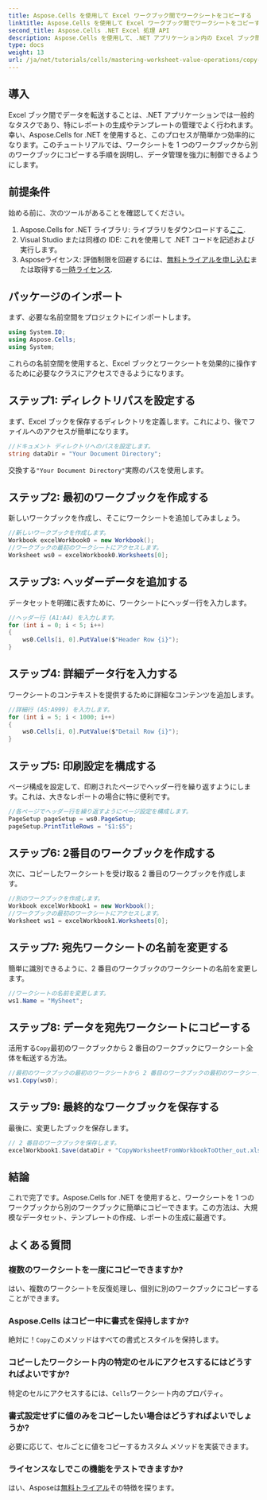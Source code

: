 ```yaml
---
title: Aspose.Cells を使用して Excel ワークブック間でワークシートをコピーする
linktitle: Aspose.Cells を使用して Excel ワークブック間でワークシートをコピーする
second_title: Aspose.Cells .NET Excel 処理 API
description: Aspose.Cells を使用して、.NET アプリケーション内の Excel ブック間でデータをシームレスに転送する方法を学びます。この包括的なチュートリアルでは、ワークシートのコピーの各手順について説明します。
type: docs
weight: 13
url: /ja/net/tutorials/cells/mastering-worksheet-value-operations/copy-worksheet-between-workbooks/
---
```

## 導入

Excel ブック間でデータを転送することは、.NET アプリケーションでは一般的なタスクであり、特にレポートの生成やテンプレートの管理でよく行われます。幸い、Aspose.Cells for .NET を使用すると、このプロセスが簡単かつ効率的になります。このチュートリアルでは、ワークシートを 1 つのワークブックから別のワークブックにコピーする手順を説明し、データ管理を強力に制御できるようにします。

## 前提条件

始める前に、次のツールがあることを確認してください。

1.  Aspose.Cells for .NET ライブラリ: ライブラリをダウンロードする[ここ](https://releases.aspose.com/cells/net/).
2. Visual Studio または同様の IDE: これを使用して .NET コードを記述および実行します。
3.  Asposeライセンス: 評価制限を回避するには、[無料トライアルを申し込む](https://releases.aspose.com/)または取得する[一時ライセンス](https://purchase.aspose.com/temporary-license/).

## パッケージのインポート

まず、必要な名前空間をプロジェクトにインポートします。

```csharp
using System.IO;
using Aspose.Cells;
using System;
```

これらの名前空間を使用すると、Excel ブックとワークシートを効果的に操作するために必要なクラスにアクセスできるようになります。

## ステップ1: ディレクトリパスを設定する

まず、Excel ブックを保存するディレクトリを定義します。これにより、後でファイルへのアクセスが簡単になります。

```csharp
//ドキュメント ディレクトリへのパスを設定します。
string dataDir = "Your Document Directory";
```
交換する`"Your Document Directory"`実際のパスを使用します。

## ステップ2: 最初のワークブックを作成する

新しいワークブックを作成し、そこにワークシートを追加してみましょう。

```csharp
//新しいワークブックを作成します。
Workbook excelWorkbook0 = new Workbook();
//ワークブックの最初のワークシートにアクセスします。
Worksheet ws0 = excelWorkbook0.Worksheets[0];
```

## ステップ3: ヘッダーデータを追加する

データセットを明確に表すために、ワークシートにヘッダー行を入力します。

```csharp
//ヘッダー行 (A1:A4) を入力します。
for (int i = 0; i < 5; i++)
{
    ws0.Cells[i, 0].PutValue($"Header Row {i}");
}
```

## ステップ4: 詳細データ行を入力する

ワークシートのコンテキストを提供するために詳細なコンテンツを追加します。

```csharp
//詳細行 (A5:A999) を入力します。
for (int i = 5; i < 1000; i++)
{
    ws0.Cells[i, 0].PutValue($"Detail Row {i}");
}
```

## ステップ5: 印刷設定を構成する

ページ構成を設定して、印刷されたページでヘッダー行を繰り返すようにします。これは、大きなレポートの場合に特に便利です。

```csharp
//各ページでヘッダー行を繰り返すようにページ設定を構成します。
PageSetup pageSetup = ws0.PageSetup;
pageSetup.PrintTitleRows = "$1:$5";
```

## ステップ6: 2番目のワークブックを作成する

次に、コピーしたワークシートを受け取る 2 番目のワークブックを作成します。

```csharp
//別のワークブックを作成します。
Workbook excelWorkbook1 = new Workbook();
//ワークブックの最初のワークシートにアクセスします。
Worksheet ws1 = excelWorkbook1.Worksheets[0];
```

## ステップ7: 宛先ワークシートの名前を変更する

簡単に識別できるように、2 番目のワークブックのワークシートの名前を変更します。

```csharp
//ワークシートの名前を変更します。
ws1.Name = "MySheet";
```

## ステップ8: データを宛先ワークシートにコピーする

活用する`Copy`最初のワークブックから 2 番目のワークブックにワークシート全体を転送する方法。

```csharp
//最初のワークブックの最初のワークシートから 2 番目のワークブックの最初のワークシートにデータをコピーします。
ws1.Copy(ws0);
```

## ステップ9: 最終的なワークブックを保存する

最後に、変更したブックを保存します。

```csharp
// 2 番目のワークブックを保存します。
excelWorkbook1.Save(dataDir + "CopyWorksheetFromWorkbookToOther_out.xls");
```

## 結論

これで完了です。Aspose.Cells for .NET を使用すると、ワークシートを 1 つのワークブックから別のワークブックに簡単にコピーできます。この方法は、大規模なデータセット、テンプレートの作成、レポートの生成に最適です。 

## よくある質問

### 複数のワークシートを一度にコピーできますか?  
はい、複数のワークシートを反復処理し、個別に別のワークブックにコピーすることができます。

### Aspose.Cells はコピー中に書式を保持しますか?  
絶対に！`Copy`このメソッドはすべての書式とスタイルを保持します。

### コピーしたワークシート内の特定のセルにアクセスするにはどうすればよいですか?  
特定のセルにアクセスするには、`Cells`ワークシート内のプロパティ。

### 書式設定せずに値のみをコピーしたい場合はどうすればよいでしょうか?  
必要に応じて、セルごとに値をコピーするカスタム メソッドを実装できます。

### ライセンスなしでこの機能をテストできますか?  
はい、Asposeは[無料トライアル](https://releases.aspose.com/)その特徴を探ります。